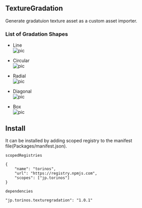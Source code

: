 ## TextureGradation  

Generate gradatuion texture asset as a custom asset importer.  

### List of Gradation Shapes
- Line  
![pic](https://i.imgur.com/FLHtDR3.png)


- Circular  
![pic](https://i.imgur.com/DYHRMXm.png)


- Radial  
![pic](https://i.imgur.com/hFWLsUX.png)


- Diagonal  
![pic](https://i.imgur.com/Jrf535M.png)


- Box  
![pic](https://i.imgur.com/e8SoqyB.png)


## Install
It can be installed by adding scoped registry to the manifest file(Packages/manifest.json).

`scopedRegistries`
````
{
    "name": "torinos",
    "url": "https://registry.npmjs.com",
    "scopes": ["jp.torinos"]
}
````
`dependencies`
````
"jp.torinos.texturegradation": "1.0.1"
````